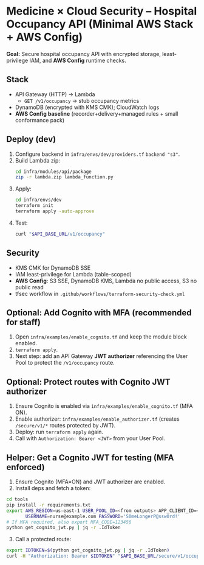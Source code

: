 # Medicine × Cloud Security – Hospital Occupancy API (Minimal AWS Stack + AWS Config)
**Goal:** Secure hospital occupancy API with encrypted storage, least-privilege IAM, and **AWS Config** runtime checks.

## Stack
- API Gateway (HTTP) → Lambda
  - `GET /v1/occupancy` → stub occupancy metrics
- DynamoDB (encrypted with KMS CMK); CloudWatch logs
- **AWS Config baseline** (recorder+delivery+managed rules + small conformance pack)

## Deploy (dev)
1) Configure backend in `infra/envs/dev/providers.tf` `backend "s3"`.
2) Build Lambda zip:
   ```bash
   cd infra/modules/api/package
   zip -r lambda.zip lambda_function.py
   ```
3) Apply:
   ```bash
   cd infra/envs/dev
   terraform init
   terraform apply -auto-approve
   ```
4) Test:
   ```bash
   curl "$API_BASE_URL/v1/occupancy"
   ```

## Security
- KMS CMK for DynamoDB SSE
- IAM least-privilege for Lambda (table-scoped)
- **AWS Config**: S3 SSE, DynamoDB KMS, Lambda no public access, S3 no public read
- tfsec workflow in `.github/workflows/terraform-security-check.yml`


## Optional: Add Cognito with MFA (recommended for staff)
1) Open `infra/examples/enable_cognito.tf` and keep the module block enabled.
2) `terraform apply`.
3) Next step: add an API Gateway **JWT authorizer** referencing the User Pool to protect the `/v1/occupancy` route.


## Optional: Protect routes with Cognito JWT authorizer
1) Ensure Cognito is enabled via `infra/examples/enable_cognito.tf` (MFA ON).
2) Enable authorizer: `infra/examples/enable_authorizer.tf` (creates `/secure/v1/*` routes protected by JWT).
3) Deploy: run `terraform apply` again.
4) Call with `Authorization: Bearer <JWT>` from your User Pool.


## Helper: Get a Cognito JWT for testing (MFA enforced)
1) Ensure Cognito (MFA=ON) and JWT authorizer are enabled.
2) Install deps and fetch a token:
```bash
cd tools
pip install -r requirements.txt
export AWS_REGION=us-east-1 USER_POOL_ID=<from outputs> APP_CLIENT_ID=<from outputs> \\
       USERNAME=nurse@example.com PASSWORD='S0meLongerP@ssw0rd!'
# If MFA required, also export MFA_CODE=123456
python get_cognito_jwt.py | jq -r .IdToken
```
3) Call a protected route:
```bash
export IDTOKEN=$(python get_cognito_jwt.py | jq -r .IdToken)
curl -H "Authorization: Bearer $IDTOKEN" "$API_BASE_URL/secure/v1/occupancy"
```
